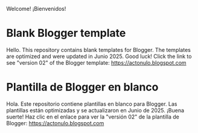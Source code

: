 Welcome! ¡Bienvenidos!
# Blank Blogger template
Hello. This repository contains blank templates for Blogger. The templates are optimized and were updated in Junio 2025. Good luck! Click the link to see "version 02" of the Blogger template: https://actonulo.blogspot.com
# Plantilla de Blogger en blanco
Hola. Este repositorio contiene plantillas en blanco para Blogger. Las plantillas están optimizadas y se actualizaron en Junio de 2025. ¡Buena suerte! Haz clic en el enlace para ver la "versión 02" de la plantilla de Blogger: https://actonulo.blogspot.com
